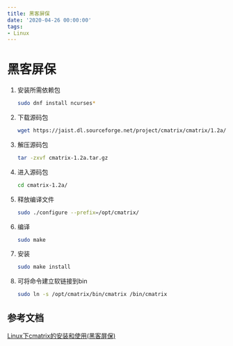 ```yaml
---
title: 黑客屏保
date: '2020-04-26 00:00:00'
tags:
- Linux
---
```

# 黑客屏保

1. 安装所需依赖包

   ```bash
   sudo dnf install ncurses*
   ```

2. 下载源码包

   ```bash
   wget https://jaist.dl.sourceforge.net/project/cmatrix/cmatrix/1.2a/cmatrix-1.2a.tar.gz
   ```

3. 解压源码包

   ```bash
   tar -zxvf cmatrix-1.2a.tar.gz
   ```

4. 进入源码包

   ```bash
   cd cmatrix-1.2a/
   ```

5. 释放编译文件

   ```bash
   sudo ./configure --prefix=/opt/cmatrix/
   ```

6. 编译

   ```bash
   sudo make
   ```

7. 安装

   ```bash
   sudo make install
   ```

8. 可将命令建立软链接到bin

   ```bash
   sudo ln -s /opt/cmatrix/bin/cmatrix /bin/cmatrix
   ```


## 参考文档

[Linux下cmatrix的安装和使用(黑客屏保)](https://www.lxh1.com/2019/12/06/linux_appendix/Linux%E4%B8%8Bcmatrix%E7%9A%84%E5%AE%89%E8%A3%85%E5%92%8C%E4%BD%BF%E7%94%A8(%E9%BB%91%E5%AE%A2%E5%B1%8F%E4%BF%9D)/)
